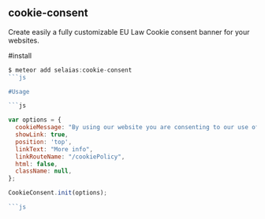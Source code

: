 ## cookie-consent

Create easily a fully customizable EU Law Cookie consent banner for your websites.

#install

```js
$ meteor add selaias:cookie-consent
```js

#Usage

```js

var options = {
  cookieMessage: "By using our website you are consenting to our use of cookies in accordance with our Cookie Policy",
  showLink: true,
  position: 'top',
  linkText: "More info",
  linkRouteName: "/cookiePolicy",
  html: false,
  className: null,
};

CookieConsent.init(options);

```js